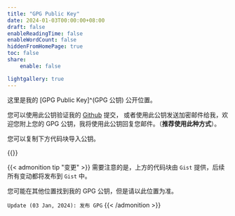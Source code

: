 ```yaml
---
title: "GPG Public Key"
date: 2024-01-03T00:00:00+08:00
draft: false
enableReadingTime: false
enableWordCount: false
hiddenFromHomePage: true
toc: false
share:
    enable: false

lightgallery: true
---
```


<!--more-->
这里是我的 [GPG Public Key]^(GPG 公钥) 公开位置。

您可以使用此公钥验证我的 [Github](https://github.com/cgglyle) 提交，
或者使用此公钥发送加密邮件给我，欢迎您附上您的 GPG 公钥，我将使用此公钥回复您邮件。（**推荐使用此种方式**）。

您可以复制下方代码块导入公钥。

{{<gist cgglyle de9da41ec5ff5373240f9636017a66f7>}}

{{< admonition tip "变更" >}}
需要注意的是，上方的代码块由 `Gist` 提供，后续所有变动都将发布到 `Gist` 中。

您可能在其他位置找到我的 GPG 公钥，但是请以此位置为准。

`Update (03 Jan, 2024): 发布 GPG`
{{< /admonition >}}
